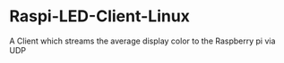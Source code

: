 # Raspi-LED-Client-Linux
A Client which streams the average display color to the Raspberry pi via UDP
